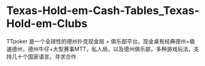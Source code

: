 # Texas-Hold-em-Cash-Tables_Texas-Hold-em-Clubs
TTpoker 是一个全球性的德州扑克现金局 + 俱乐部平台。现金桌有经典德州+极速德州，德州牛仔+大型赛事MTT，私人局，以及德州俱乐部，多种游戏玩法，支持几十个国家语言。寻求合作
